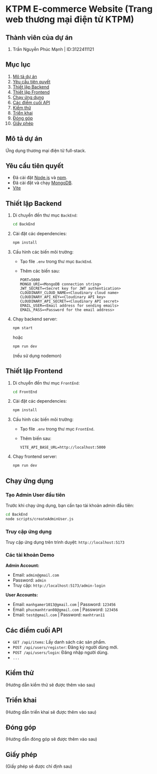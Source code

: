 # KTPM E-commerce Website (Trang web thương mại điện tử KTPM)

## Thành viên của dự án

1.  Trần Nguyễn Phúc Mạnh | ID:3122411121
## Mục lục

1.  [Mô tả dự án](#mô-tả-dự-án)
2.  [Yêu cầu tiên quyết](#yêu-cầu-tiên-quyết)
3.  [Thiết lập Backend](#thiết-lập-backend)
4.  [Thiết lập Frontend](#thiết-lập-frontend)
5.  [Chạy ứng dụng](#chạy-ứng-dụng)
6.  [Các điểm cuối API](#các-điểm-cuối-api)
7.  [Kiểm thử](#kiểm-thử)
8.  [Triển khai](#triển-khai)
9.  [Đóng góp](#đóng-góp)
10. [Giấy phép](#giấy-phép)

## Mô tả dự án

Ứng dụng thương mại điện tử full-stack.

## Yêu cầu tiên quyết

*   Đã cài đặt [Node.js](https://nodejs.org/) và [npm](https://www.npmjs.com/).
*   Đã cài đặt và chạy [MongoDB](https://www.mongodb.com/).
*   [Vite](https://vitejs.dev/)

## Thiết lập Backend

1.  Di chuyển đến thư mục `BackEnd`:

    ```bash
    cd BackEnd
    ```
2.  Cài đặt các dependencies:

    ```bash
    npm install
    ```
3.  Cấu hình các biến môi trường:

    *   Tạo file `.env` trong thư mục `BackEnd`.
    *   Thêm các biến sau:

        ```
        PORT=5000
        MONGO_URI=<MongoDB connection string>
        JWT_SECRET=<Secret key for JWT authentication>
        CLOUDINARY_CLOUD_NAME=<Cloudinary cloud name>
        CLOUDINARY_API_KEY=<Cloudinary API key>
        CLOUDINARY_API_SECRET=<Cloudinary API secret>
        EMAIL_USER=<Email address for sending emails>
        EMAIL_PASS=<Password for the email address>
        ```

4.  Chạy backend server:

    ```bash
    npm start
    ```

    hoặc

    ```bash
    npm run dev
    ```

    (nếu sử dụng nodemon)

## Thiết lập Frontend

1.  Di chuyển đến thư mục `FrontEnd`:

    ```bash
    cd FrontEnd
    ```
2.  Cài đặt các dependencies:

    ```bash
    npm install
    ```
3.  Cấu hình các biến môi trường:

    *   Tạo file `.env` trong thư mục `FrontEnd`.
    *   Thêm biến sau:

        ```
        VITE_API_BASE_URL=http://localhost:5000
        ```

4.  Chạy frontend server:

    ```bash
    npm run dev
    ```

## Chạy ứng dụng

### Tạo Admin User đầu tiên

Trước khi chạy ứng dụng, bạn cần tạo tài khoản admin đầu tiên:

```bash
cd BackEnd
node scripts/createAdminUser.js
```

### Truy cập ứng dụng

Truy cập ứng dụng trên trình duyệt: `http://localhost:5173`

### Các tài khoản Demo

**Admin Account:**
- Email: `admin@gmail.com`
- Password: `admin`
- Truy cập: `http://localhost:5173/admin-login`

**User Accounts:**
- Email: `manhgamer1013@gmail.com` | Password: `123456`
- Email: `phucmanhtran08@gmail.com` | Password: `123456`  
- Email: `test@gmail.com` | Password: `manhtran11`


## Các điểm cuối API

*   `GET /api/items`: Lấy danh sách các sản phẩm.
*   `POST /api/users/register`: Đăng ký người dùng mới.
*   `POST /api/users/login`: Đăng nhập người dùng.
*   `...`
## Kiểm thử

(Hướng dẫn kiểm thử sẽ được thêm vào sau)

## Triển khai

(Hướng dẫn triển khai sẽ được thêm vào sau)

## Đóng góp

(Hướng dẫn đóng góp sẽ được thêm vào sau)

## Giấy phép

(Giấy phép sẽ được chỉ định sau)
